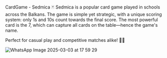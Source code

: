 CardGame - Sedmica 🃏
Sedmica is a popular card game played in schools across the Balkans. The game is simple yet strategic, with a unique scoring system: only 1s and 10s count towards the final score. The most powerful card is the 7, which can capture all cards on the table—hence the game's name.

Perfect for casual play and competitive matches alike! 🎴🔥

![WhatsApp Image 2025-03-03 at 17 59 29](https://github.com/user-attachments/assets/1830f187-7ed0-4ea1-997e-e8b1c825acaf)
